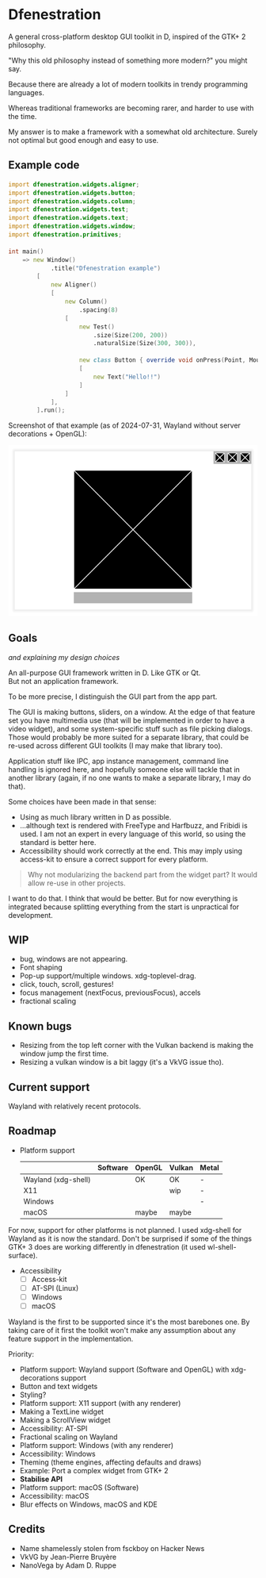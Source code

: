 # Dfenestration

A general cross-platform desktop GUI toolkit in D, inspired of the GTK+ 2 philosophy.

"Why this old philosophy instead of something more modern?" you might say.

Because there are already a lot of modern toolkits in trendy programming languages.

Whereas traditional frameworks are becoming rarer, and harder to use with the time.

My answer is to make a framework with a somewhat old architecture. Surely not optimal 
but good enough and easy to use.



## Example code

```d
import dfenestration.widgets.aligner;
import dfenestration.widgets.button;
import dfenestration.widgets.column;
import dfenestration.widgets.test;
import dfenestration.widgets.text;
import dfenestration.widgets.window;
import dfenestration.primitives;

int main() 
    => new Window()
            .title("Dfenestration example")
        [
            new Aligner()
            [
                new Column()
                    .spacing(8)
                [
                    new Test()
                        .size(Size(200, 200))
                        .naturalSize(Size(300, 300)),

                    new class Button { override void onPress(Point, MouseButton) { info("Click registered!"); } }
                    [
                        new Text("Hello!!")
                    ]
                ]
            ],
        ].run();
```

Screenshot of that example (as of 2024-07-31, Wayland without server decorations + OpenGL):

![Screenshot of the example on Wayland with an OpenGL renderer (2024-07-31)](screenshots/example-readme-wayland-gl.png)

## Goals

_and explaining my design choices_

An all-purpose GUI framework written in D. Like GTK or Qt. \
But not an application framework.

To be more precise, I distinguish the GUI part from the app part.

The GUI is making buttons, sliders, on a window. At the edge of that feature set you 
have multimedia use (that will be implemented in order to have a video widget), and
some system-specific stuff such as file picking dialogs. Those would probably be more
suited for a separate library, that could be re-used across different GUI toolkits (I 
may make that library too).

Application stuff like IPC, app instance management, command line handling is ignored
here, and hopefully someone else will tackle that in another library (again, if no one
wants to make a separate library, I may do that).

Some choices have been made in that sense:
- Using as much library written in D as possible.
- ...although text is rendered with FreeType and Harfbuzz, and Fribidi is used. I am not
an expert in every language of this world, so using the standard is better here. 
- Accessibility should work correctly at the end. This may imply using access-kit
to ensure a correct support for every platform.

> Why not modularizing the backend part from the widget part? It would allow re-use
> in other projects.

I want to do that. I think that would be better. But for now everything is integrated
because splitting everything from the start is unpractical for development.

## WIP

- bug, windows are not appearing.
- Font shaping
- Pop-up support/multiple windows. xdg-toplevel-drag.
- click, touch, scroll, gestures!
- focus management (nextFocus, previousFocus), accels
- fractional scaling

## Known bugs

- Resizing from the top left corner with the Vulkan backend is making the window jump 
the first time.
- Resizing a vulkan window is a bit laggy (it's a VkVG issue tho).

## Current support

Wayland with relatively recent protocols.

## Roadmap

- Platform support

  |                     | Software | OpenGL | Vulkan | Metal |
  |---------------------|----------|--------|--------|-------|
  | Wayland (xdg-shell) |          | OK     | OK     | -     |
  | X11                 |          |        | wip    | -     |
  | Windows             |          |        |        | -     |
  | macOS               |          | maybe  | maybe  |       |

For now, support for other platforms is not planned. I used xdg-shell for Wayland as
it is now the standard. Don't be surprised if some of the things GTK+ 3 does are working
differently in dfenestration (it used wl-shell-surface).

- Accessibility
  - [ ] Access-kit
  - [ ] AT-SPI (Linux)
  - [ ] Windows
  - [ ] macOS

Wayland is the first to be supported since it's the most barebones one. By taking care of
it first the toolkit won't make any assumption about any feature support in the
implementation.

Priority:

- Platform support: Wayland support (Software and OpenGL) with xdg-decorations support
- Button and text widgets
- Styling?
- Platform support: X11 support (with any renderer)
- Making a TextLine widget
- Making a ScrollView widget
- Accessibility: AT-SPI
- Fractional scaling on Wayland
- Platform support: Windows (with any renderer)
- Accessibility: Windows
- Theming (theme engines, affecting defaults and draws)
- Example: Port a complex widget from GTK+ 2
- **Stabilise API**
- Platform support: macOS (Software)
- Accessibility: macOS
- Blur effects on Windows, macOS and KDE

## Credits

- Name shamelessly stolen from fsckboy on Hacker News
- VkVG by Jean-Pierre Bruyère
- NanoVega by Adam D. Ruppe
